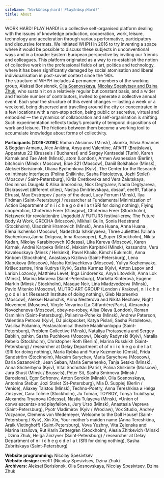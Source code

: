 ```yaml
---
siteName: "Work&nbsp;hard! Play&nbsp;Hard!"
title: About
---
```

WORK HARD! PLAY HARD! is a collective self-organised platform dealing with the issues of knowledge production, cooperation, work, leisure, technology and acceleration through various performative, participatory and discursive formats.
We initiated WHPH in 2016 to try inventing a space where it would be possible to discuss these subjects in unconventional ways and in a broader Eastern European perspective by inviting our friends and colleagues. This platform originated as a way to re-establish the notion of collective work in the professional fields of art, politics and technology, where it has been significantly damaged by social atomisation and liberal individualisation in post-soviet context since the '90s.  
The structure of WHPH includes 4 permanent members of the working group, Aleksei Borisionok, [Olia Sosnovskaya][1], [Nicolay Spesivtsev and Dzina Zhuk][2], who sustain it on a relatively regular but constant basis, and a wider and flexible number of contributors, invited to generate a collective annual event. Each year the structure of this event changes — lasting a week or a weekend, being dispersed and travelling around the city or concentrated in a few locations with a non-stop action, being public or secretive, virtual and embodied — the dynamics of collaboration and self-organisation is shifting. Such experimentation reflects today’s precarity of temporal dispositions of work and leisure. The frictions between them become a working tool to accumulate knowledge about forms of collectivity.  
  
**Participants (2016-2019):** Roman Aksionov (Minsk), akunka, Silvia Amancei & Bogdan Armanu, Alex Anikina, Anya and Valentine, APART (Bratislava), Apparatus 22 (Brussels / Bucharest) and Sergey Kantsedal (Turin), Karen Karnak and Tae Ateh (Minsk), atom (London), Armen Avanessian (Berlin), bitchcoin (Minsk / Moscow), Blue 321 (Moscow), Daniil Bolshakov (Minsk), Aleksei Borisionok, Uliana Bychenkova (Kyiv), The Center for the Research on Intimate Interfaces (Polina Shilkinite, Sasha Pistoletova, Jozhi Stolet) (Moscow / Saint-Petersburg), Kirila Cvetkovska and Vera Zalutskaya, Gediminas Daugela & Alisa Smorodina, Nick Degtyarev, Nadia Degtyareva, Diskrassvet (different cities), Nastya Dmitrievskaya, dosaaf, eeefff, Tatiana Efrussi, Max Evstropov / party of the dead, Lucy Ferrum (Minsk), Ilya Firdman (Saint-Petersburg) / researcher at Fundamental Minimization of Action Department of n i i c h e g o d e l a t (SRI for doing nothing), Flying cooperation, Choterina Freer (Glasgow), Choterina Freer (Stockholm), Netzwerk für revolutionäre Ungeduld // FUTUR3 festival-crew, The Future Body At Work, GRECHA (Moscow), Mikhail Gulin, Sonia Hedstrand (Stockholm), Uladzimir Hramovich (Minsk), Anna Huana, Anna Huana , Elena Ischenko (Moscow), Nadezhda Ishkinyaeva, Three Julietttes (Uliana Bychenkova,Janna Dolgova, Inna Krasnoper), K_Super (Stockholm), Nikita Kadan, Nikolay Karabinovych (Odessa), Lika Kareva (Moscow), Karen Karnak, Andrei Karpeka (Minsk), Maksim Karpitski (Minsk), kassandra, Vera Kavaleuskaya (Minsk / Helsinki), Pavel Khailo, Kimchi Eukimchi, Anna Kinbom (Stockholm), Anastasya Kizilova (Saint-Petersburg), Lena Klabukova (Moscow), Masha Kotlyachkova (Moscow), Yuliya Kozhemyako, Krёlex zentre, Irina Kudrya (Kyiv), Sasha Kurmaz (Kyiv), Anton Lapov and Larion Lozovoy, Matthieu Levet, Inga Lindorenko, Anya Litovskih, Anna Lok (Minsk), Marina Maraeva (Saint-Petersburg), Markéta Kinterová, Eugene Markin (Minsk / Stockholm), Masque Noir, Lina Miadzvedzeva (Minsk), Pavlo Mitenko (Moscow), MUTRO ART GROUP (London / Krakow), n i i c h e g o d e l a t (Research Institute of doing nothing), Gleb Napreenko (Moscow), Aleksei Naumchik, Arina Nesterova and Nikita Nechaev, Night Movement (Moscow), Virgile Novarina (La Giffardière/Paris), Alexandra Novozhenova (Moscow), obey-ne-robey, Alisa Oleva (London), Roman Osminkin (Saint-Petersburg), Palianina-Pchelka (Minsk), Andrew Paterson, Valentina Petrova (Kyiv), DJ pickpocket, Katya Pislari, Sasha Pistoletova, Vasilisa Polianina, Postanatomical theatre Maailmanloppu (Saint-Petersburg), Problem Collective (Minsk), Nataliya Protassenia  and Sergey Babkin, pshkn, Sasha Puchkova (Moscow), Oleksiy Radynski (Kyiv), Natalia Rebelo (Stockholm), Christopher Roth (Berlin), Marina Russkikh (Saint-Petersburg) / researcher at Delay Department of of n i i c h e g o d e l a t (SRI for doing nothing), Maria Rybka and Yuriy Kuzmenko (Omsk), Frida Sandström (Stockholm), Maksim Sarychev, Maria Sarycheva (Moscow), Daria Sazanovich, Jean Seban, Maria Semenenko, Tanja Setsko (Minsk), Anna Shcherbyna (Kyiv), Vital Shchutski (Paris), Polina Shilkinite (Moscow), Jura Shust (Minsk / Brussels), Peter Sit, Sasha Smirnova (Minsk / Barcelona), Egor Sofronov, Anton Sorokin (Minsk), Olia Sosnovskaya, Antonina Stebur, Jozi Stolet (St-Petersburg), Mia D. Suppiej (Berlin / Venice), Aliaxey Talstou (Minsk), Techno-Poetry, Anna Tereshkina и Helga Zinzyver, Cara Tolmie (Stockholm), Ju Toman, TOYBOY, Tonya Trubitsyna, Alexandra Tryanova (Odessa), Nastia Tulayeva (Minsk), «Union of convalescents» and playfellows, Jury Urso (Minsk), Anastasia Vepreva (Saint-Petersburg), Pyotr Vladimirov (Kyiv / Wroclaw), Vox Studio, Andrey Vozyanov, Clemens von Wedemeyer, Welcome to the Doll House! (Saint-Petersburg / Kyiv), Xin Xin, Your mother’s maiden name (Anna Tereshkina, Araik Vietinghoff) (Saint-Petersburg), Vova Yuzhny, Vita Zelenska and Marina Israilova, Rut Karin Zettergren (Stockholm), Alesia Zhitkevich (Minsk) , Dzina Zhuk, Helga Zinzyver (Saint-Petersburg) / researcher at Delay Department of n i i c h e g o d e l a t (SRI for doing nothing), Sasha Zubritskaya (Saint-Petersburg)

**Website programming:** Nicolay Spesivtsev  
**Website design:** eeefff (Nicolay Spesivtsev, Dzina Zhuk)  
**Archivers:** Aleksei Borisionok, Olia Sosnovskaya, Nicolay Spesivtsev, Dzina Zhuk

[1]:	http://oliasosnovskaya.com/
[2]:	https://eeefff.org/
